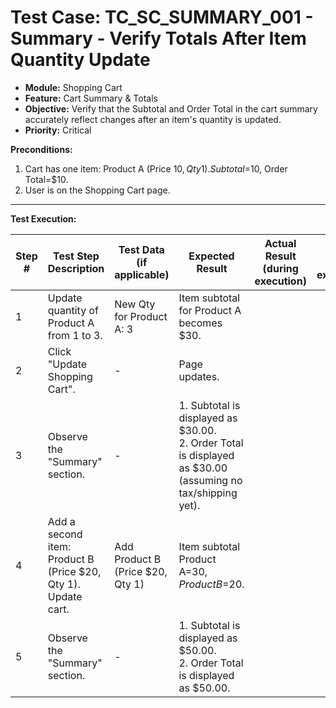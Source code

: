 # Test Case: TC_SC_SUMMARY_001 - Summary - Verify Totals After Item Quantity Update

* **Module:** Shopping Cart
* **Feature:** Cart Summary & Totals
* **Objective:** Verify that the Subtotal and Order Total in the cart summary accurately reflect changes after an item's quantity is updated.
* **Priority:** Critical

**Preconditions:**
1.  Cart has one item: Product A (Price $10, Qty 1). Subtotal=$10, Order Total=$10.
2.  User is on the Shopping Cart page.

---
**Test Execution:**

| Step # | Test Step Description                                                                 | Test Data (if applicable)                     | Expected Result                                                                                                                               | Actual Result (during execution) | Status (during execution) | Notes (during execution) |
|--------|---------------------------------------------------------------------------------------|-----------------------------------------------|-----------------------------------------------------------------------------------------------------------------------------------------------|----------------------------------|---------------------------|--------------------------|
| 1      | Update quantity of Product A from 1 to 3.                                             | New Qty for Product A: 3                      | Item subtotal for Product A becomes $30.                                                                                                      |                                  |                           |                          |
| 2      | Click "Update Shopping Cart".                                                         | -                                             | Page updates.                                                                                                                                 |                                  |                           |                          |
| 3      | Observe the "Summary" section.                                                        | -                                             | 1. Subtotal is displayed as $30.00. <br> 2. Order Total is displayed as $30.00 (assuming no tax/shipping yet).                                 |                                  |                           |                          |
| 4      | Add a second item: Product B (Price $20, Qty 1). Update cart.                         | Add Product B (Price $20, Qty 1)              | Item subtotal Product A=$30, Product B=$20.                                                                                                    |                                  |                           |                          |
| 5      | Observe the "Summary" section.                                                        | -                                             | 1. Subtotal is displayed as $50.00. <br> 2. Order Total is displayed as $50.00.                                                                 |                                  |                           |                          |
